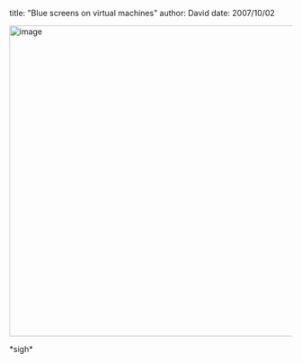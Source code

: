 
title: "Blue screens on virtual machines"
author: David
date: 2007/10/02

<p><a href="http://www.mohundro.com/blog/content/binary/WindowsLiveWriter/Bluescreensonvirtualmachines_88F8/image.png" atomicselection="true"><img style="border-right: 0px; border-top: 0px; border-left: 0px; border-bottom: 0px" height="552" alt="image" src="http://www.mohundro.com/blog/content/binary/WindowsLiveWriter/Bluescreensonvirtualmachines_88F8/image_thumb.png" width="652" border="0"></a> </p> <p>*sigh*</p>
